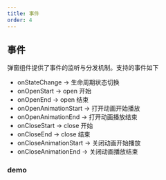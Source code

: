 ```yaml
---
title: 事件
order: 4
---
```


## 事件

弹窗组件提供了事件的监听与分发机制。支持的事件如下

- onStateChange -> 生命周期状态切换
- onOpenStart -> open 开始
- onOpenEnd -> open 结束
- onOpenAnimationStart -> 打开动画开始播放
- onOpenAnimationEnd -> 打开动画播放结束
- onCloseStart -> close 开始
- onCloseEnd -> close 结束
- onCloseAnimationStart -> 关闭动画开始播放
- onCloseAnimationEnd -> 关闭动画播放结束

### demo

<code src='../examples/event.tsx' ></code>
